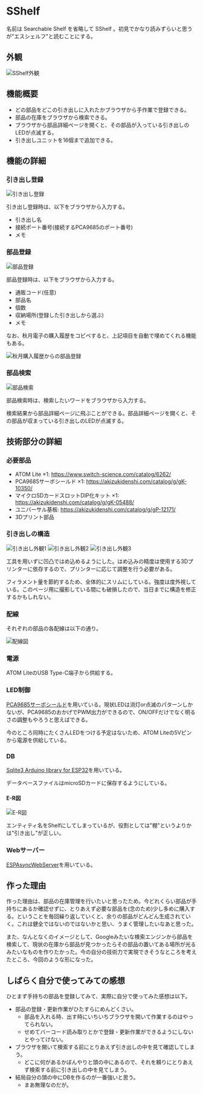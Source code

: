 # SShelf

名前は Searchable Shelf を省略して SShelf 。初見でかなり読みずらいと思うが"エスシェルフ"と読むことにする。

## 外観

![SShelf外観](/images/Honeyview_IMG_2613.jpg)

## 機能概要

- どの部品をどこの引き出しに入れたかブラウザから手作業で登録できる。
- 部品の在庫をブラウザから検索できる。
- ブラウザから部品詳細ページを開くと、その部品が入っている引き出しのLEDが点滅する。
- 引き出しユニットを16個まで追加できる。

## 機能の詳細

### 引き出し登録

![引き出し登録](/images/add_shelf.png)

引き出し登録時は、以下をブラウザから入力する。

- 引き出し名
- 接続ポート番号(接続するPCA9685のポート番号)
- メモ

### 部品登録

![部品登録](/images/add_parts_c.png)

部品登録時は、以下をブラウザから入力する。

- 通販コード(任意)
- 部品名
- 個数
- 収納場所(登録した引き出しから選ぶ)
- メモ

なお、秋月電子の購入履歴をコピペすると、上記項目を自動で埋めてくれる機能もある。

![秋月購入履歴からの部品登録](/images/add_parts_a.png)

### 部品検索

![部品検索](/images/search.png)

部品検索時は、検索したいワードをブラウザから入力する。

検索結果から部品詳細ページに飛ぶことができる。部品詳細ページを開くと、その部品が収まっている引き出しのLEDが点滅する。

## 技術部分の詳細

### 必要部品

- ATOM Lite ×1: https://www.switch-science.com/catalog/6262/
- PCA9685サーボシールド ×1: https://akizukidenshi.com/catalog/g/gK-10350/
- マイクロSDカードスロットDIP化キット ×1: https://akizukidenshi.com/catalog/g/gK-05488/
- ユニバーサル基板: https://akizukidenshi.com/catalog/g/gP-12171/
- 3Dプリント部品

### 引き出しの構造

![引き出し外観1](/images/Honeyview_IMG_2617.jpg)
![引き出し外観2](/images/Honeyview_IMG_2618.jpg)
![引き出し外観3](/images/Honeyview_IMG_2619.jpg)

工具を用いずに凹凸ではめ込めるようにした。はめ込みの精度は使用する3Dプリンターに依存するので、プリンターに応じて調整を行う必要がある。

フィラメント量を節約するため、全体的にスリムにしている。強度は度外視している。このページ用に撮影している間にも破損したので、当日までに構造を修正するかもしれない。

### 配線

それぞれの部品の各配線は以下の通り。

![配線図](/images/wire.jpg)

### 電源

ATOM LiteのUSB Type-C端子から供給する。

### LED制御

[PCA9685サーボシールド](https://akizukidenshi.com/catalog/g/gK-10350/)を用いている。現状LEDは消灯or点滅のパターンしかないが、PCA9685のおかげでPWM出力ができるので、ON/OFFだけでなく明るさの調整もやろうと思えばできる。

今のところ同時にたくさんLEDをつける予定はないため、ATOM Liteの5Vピンから電源を供給している。

### DB

[Sqlite3 Arduino library for ESP32](https://github.com/siara-cc/esp32_arduino_sqlite3_lib)を用いている。

データベースファイルはmicroSDカードに保存するようにしている。

#### E-R図

![E-R図](/images/sshelf_er.png)

エンティティ名をShelfにしてしまっているが、役割としては"棚"というよりかは"引き出し"が正しい。

### Webサーバー

[ESPAsyncWebServer](https://github.com/me-no-dev/ESPAsyncWebServer)を用いている。

## 作った理由

作った理由は、部品の在庫管理を行いたいと思ったため。今どれくらい部品が手持ちにあるか確認せずに、とりあえず必要な部品を(念のため)少し多めに購入する。ということを毎回繰り返していくと、余りの部品がどんどん生成されていく。これは健全ではないのではないかと思い、うまく管理したいなあと思った。

また、なんとなくのイメージとして、Googleみたいな検索エンジンから部品を検索して、現状の在庫から部品が見つかったらその部品の置いてある場所が光るみたいなものを作りたかった。今の自分の技術力で実現できそうなところを考えたところ、今回のような形になった。

## しばらく自分で使ってみての感想

ひとまず手持ちの部品を登録してみて、実際に自分で使ってみた感想は以下。

- 部品の登録・更新作業がひたすらにめんどくさい。
  - 部品を入れる時、出す時にいちいちブラウザを開いて作業するのはやってられない。
  - せめてバーコード読み取りとかで登録・更新作業ができるようにしないとやってけない。
- ブラウザを開いて検索する前にとりあえず引き出しの中を見て確認してしまう。
  - どこに何があるかぼんやりと頭の中にあるので、それを頼りにとりあえず検索する前に引き出しの中を見てしまう。
- 結局自分の頭の中にDBを作るのが一番強いと思う。
  - まあ無理なのだが。